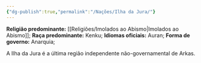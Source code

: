 ```yaml
---
{"dg-publish":true,"permalink":"/Nações/Ilha da Jura/"}
---
```


 __Religião predominante:__ [[Religiões/Imolados ao Abismo\|Imolados ao Abismo]];
 __Raça predominante:__ Kenku;
 __Idiomas oficiais:__ Auran; 
 __Forma de governo:__ Anarquia;

A Ilha da Jura é a última região independente não-governamental de Arkas. 